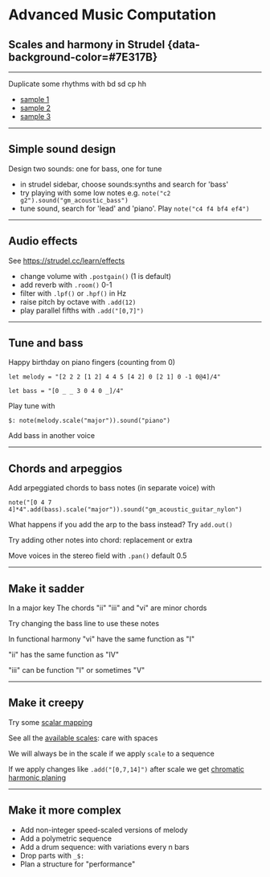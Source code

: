 # Advanced Music Computation
## Scales and harmony in Strudel {data-background-color=#7E317B}

---

Duplicate some rhythms with bd sd cp hh

- [sample 1](./sample1.mp3)
- [sample 2](./sample2.mp3)
- [sample 3](./sample3.mp3)

---

## Simple sound design

Design two sounds: one for bass, one for tune

- in strudel sidebar, choose sounds:synths and search for 'bass'
- try playing with some low notes e.g. `note("c2 g2").sound("gm_acoustic_bass")`
- tune sound, search for 'lead' and 'piano'. Play `note("c4 f4 bf4 ef4")`


---

## Audio effects

See <https://strudel.cc/learn/effects>
- change volume with `.postgain()` (1 is default)
- add reverb with `.room()` 0-1
- filter with `.lpf()` or `.hpf()` in Hz
- raise pitch by octave with `.add(12)`
- play parallel fifths with `.add("[0,7]")`

---

## Tune and bass

Happy birthday on piano fingers (counting from 0)

```
let melody = "[2 2 2 [1 2] 4 4 5 [4 2] 0 [2 1] 0 -1 0@4]/4"

let bass = "[0 _ _ 3 0 4 0 _]/4"
```

Play tune with

```
$: note(melody.scale("major")).sound("piano")
```

Add bass in another voice

---

## Chords and arpeggios

Add arpeggiated chords to bass notes (in separate voice) with

```
note("[0 4 7 4]*4".add(bass).scale("major")).sound("gm_acoustic_guitar_nylon")
```

What happens if you add the arp to the bass instead? Try `add.out()`

Try adding other notes into chord: replacement or extra

Move voices in the stereo field with `.pan()` default 0.5

---

## Make it sadder

In a major key The chords "ii" "iii" and "vi" are minor chords 

Try changing the bass line to use these notes

In functional harmony "vi" have the same function as "I"

"ii" has the same function as "IV"

"iii" can be function "I" or sometimes "V"

---

## Make it creepy

Try some [scalar mapping](https://youtu.be/raYkJq2eIlE?si=24LGSmMXhtxk9GSB)

See all the [available scales](https://github.com/tonaljs/tonal/blob/main/packages/scale-type/data.ts): care with spaces 

We will always be in the scale if we apply `scale` to a sequence

If we apply changes like `.add("[0,7,14]")` after scale we get [chromatic harmonic planing](https://youtu.be/tDPLt9u7gQ8?si=6hYjAKz_vHXcrwrx)

---

## Make it more complex

- Add non-integer speed-scaled versions of melody
- Add a polymetric sequence
- Add a drum sequence: with variations every n bars
- Drop parts with `_$:`
- Plan a structure for "performance"